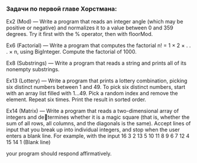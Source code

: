 ### Задачи по первой главе Хорстмана:

Ex2 (Mod) — Write a program that reads an integer angle (which may be positive or negative) and normalizes it to a value between 0 and 359 degrees. Try it first with the % operator, then with floorMod.

Ex6 (Factorial) —  Write a program that computes the factorial n! = 1 × 2 × . . . × n, using BigInteger. Compute the factorial of 1000.

Ex8 (Substrings) — Write a program that reads a string and prints all of its nonempty substrings.

Ex13 (Lottery) — Write a program that prints a lottery combination, picking six distinct numbers between 1 and 49. To pick six distinct numbers, start with an array list filled with 1...49. Pick a random index and remove the element. Repeat six times. Print the result in sorted order.

Ex14 (Matrix) — Write a program that reads a two-dimensional array of integers and determines whether it is a magic square (that is, whether the sum of all rows, all columns, and the diagonals is the same). Accept lines of input that you break up into individual integers, and stop when the user enters a blank line. For example, with the input 16 3 2 13
5 10 11 8 
9 6 7 12 
4 15 14 1
(Blank line)

your program should respond affirmatively.
